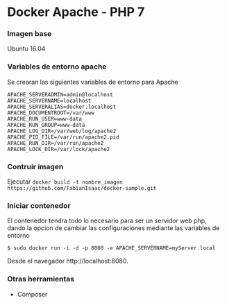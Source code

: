 Docker Apache - PHP 7
===========
### Imagen base

Ubuntu 16.04

### Variables de entorno apache
Se crearan las siguientes variables de entorno para Apache

	APACHE_SERVERADMIN=admin@localhost
	APACHE_SERVERNAME=localhost
	APACHE_SERVERALIAS=docker.localhost
	APACHE_DOCUMENTROOT=/var/www
	APACHE_RUN_USER=www-data
	APACHE_RUN_GROUP=www-data
	APACHE_LOG_DIR=/var/web/log/apache2
	APACHE_PID_FILE=/var/run/apache2.pid
	APACHE_RUN_DIR=/var/run/apache2
	APACHE_LOCK_DIR=/var/lock/apache2


### Contruir imagen

Ejecutar `docker build -t nombre_imagen https://github.com/FabianIsaac/docker-sample.git`



### Iniciar contenedor
El contenedor tendra todo lo necesario para ser un servidor web php, dando la opcion de cambiar las configuraciones mediante las variables de entorno 

	$ sudo docker run -i -d -p 8080 -e APACHE_SERVERNAME=myServer.local 

Desde el navegador http://localhost:8080.

### Otras herramientas

- Composer